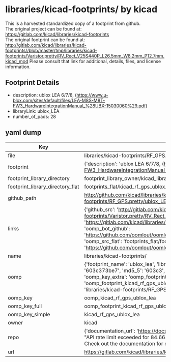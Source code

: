 # libraries/kicad-footprints/ by kicad  
This is a harvested standardized copy of a footprint from github.  
The original project can be found at:  
https://gitlab.com/kicad/libraries/kicad-footprints  
The original footprint can be found at:
http://gitlab.com/kicad/libraries/kicad-footprints//blob/master/tmp/libraries/kicad-footprints/Varistor.pretty/RV_Rect_V25S440P_L26.5mm_W8.2mm_P12.7mm.kicad_mod
Please consult that link for additional, details, files, and license information.  
## Footprint Details
* description: ublox LEA 6/7/8, (https://www.u-blox.com/sites/default/files/LEA-M8S-M8T-FW3_HardwareIntegrationManual_%28UBX-15030060%29.pdf)  
* libraryLink: ublox_LEA  
* number_of_pads: 28  
## yaml dump  
| Key | Value |  
| --- | --- |  
| file | libraries/kicad-footprints/RF_GPS.pretty/ublox_LEA.kicad_mod |  
| footprint | {'description': 'ublox LEA 6/7/8, (https://www.u-blox.com/sites/default/files/LEA-M8S-M8T-FW3_HardwareIntegrationManual_%28UBX-15030060%29.pdf)', 'libraryLink': 'ublox_LEA', 'number_of_pads': 28} |  
| footprint_library_directory | footprint_library_owner/kicad_libraries/kicad-footprints/ |  
| footprint_library_directory_flat | footprints_flat/kicad_rf_gps_ublox_lea/working |  
| github_path | http://github.com/kicad/libraries/kicad-footprints//blob/master/tmp/libraries/kicad-footprints/RF_GPS.pretty/ublox_LEA.kicad_mod |  
| links | {'github_src': 'http://gitlab.com/kicad/libraries/kicad-footprints//blob/master/tmp/libraries/kicad-footprints/Varistor.pretty/RV_Rect_V25S440P_L26.5mm_W8.2mm_P12.7mm.kicad_mod', 'github_src_repo': 'https://gitlab.com/kicad/libraries/kicad-footprints', 'oomp_bot': 'footprints/kicad_rf_gps_ublox_lea/working', 'oomp_bot_github': 'https://github.com/oomlout/oomlout_oomp_footprint_bot/tree/main/footprints/kicad_rf_gps_ublox_lea/working', 'oomp_src_flat': 'footprints_flat/footprints_flat/kicad_rf_gps_ublox_lea/working', 'oomp_src_flat_github': 'https://github.com/oomlout/oomlout_oomp_footprint_src/tree/main/footprints_flat/kicad_rf_gps_ublox_lea/working'} |  
| name | libraries/kicad-footprints/ |  
| oomp | {'footprint_name': 'ublox_lea', 'library_name': 'rf_gps', 'md5': '603c373be7f267fa94900f6493d79339', 'md5_10': '603c373be7', 'md5_5': '603c3', 'md5_6': '603c37', 'oomp_key': 'oomp_kicad_rf_gps_ublox_lea', 'oomp_key_extra': 'oomp_footprint_kicad_rf_gps_ublox_lea', 'oomp_key_full': 'oomp_footprint_kicad_rf_gps_ublox_lea_603c37', 'oomp_key_simple': 'kicad_rf_gps_ublox_lea', 'original_filename': 'libraries/kicad-footprints/RF_GPS.pretty/ublox_LEA.kicad_mod', 'owner_name': 'kicad'} |  
| oomp_key | oomp_kicad_rf_gps_ublox_lea |  
| oomp_key_full | oomp_footprint_kicad_rf_gps_ublox_lea |  
| oomp_key_simple | kicad_rf_gps_ublox_lea |  
| owner | kicad |  
| repo | {'documentation_url': 'https://docs.github.com/rest/overview/resources-in-the-rest-api#rate-limiting', 'message': "API rate limit exceeded for 84.66.173.59. (But here's the good news: Authenticated requests get a higher rate limit. Check out the documentation for more details.)"} |  
| url | https://gitlab.com/kicad/libraries/kicad-footprints |  

